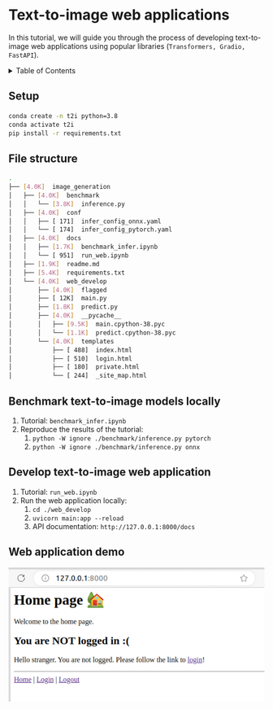 # Text-to-image web applications
In this tutorial, we will guide you through the process of developing text-to-image web applications using popular libraries (`Transformers, Gradio, FastAPI`).


<details>
  <summary>Table of Contents</summary>
  <ol>
    <li><a href="#setup">Setup</a></li>
    <li><a href="#file-structure">File structure</a></li>
    <li><a href="#benchmark-text-to-image-models-locally">Benchmark text-to-image models locally</a></li>
    <li><a href="#develop-text-to-image-web-application">Develop text-to-image web application</a></li>
  </ol>
</details>

## Setup
```bash
conda create -n t2i python=3.8
conda activate t2i
pip install -r requirements.txt
```

## File structure
```bash
.
├── [4.0K]  image_generation
│   ├── [4.0K]  benchmark
│   │   └── [3.8K]  inference.py
│   ├── [4.0K]  conf
│   │   ├── [ 171]  infer_config_onnx.yaml
│   │   └── [ 174]  infer_config_pytorch.yaml
│   ├── [4.0K]  docs
│   │   ├── [1.7K]  benchmark_infer.ipynb
│   │   └── [ 951]  run_web.ipynb
│   ├── [1.9K]  readme.md
│   ├── [5.4K]  requirements.txt
│   └── [4.0K]  web_develop
│       ├── [4.0K]  flagged
│       ├── [ 12K]  main.py
│       ├── [1.8K]  predict.py
│       ├── [4.0K]  __pycache__
│       │   ├── [9.5K]  main.cpython-38.pyc
│       │   └── [1.1K]  predict.cpython-38.pyc
│       └── [4.0K]  templates
│           ├── [ 488]  index.html
│           ├── [ 510]  login.html
│           ├── [ 180]  private.html
│           └── [ 244]  _site_map.html
```

## Benchmark text-to-image models locally

1. Tutorial: `benchmark_infer.ipynb`
2. Reproduce the results of the tutorial: 
   1. `python -W ignore ./benchmark/inference.py pytorch`  
   2. `python -W ignore ./benchmark/inference.py onnx`

## Develop text-to-image web application

1. Tutorial: `run_web.ipynb`
2. Run the web application locally:
   1. `cd ./web_develop`
   2. `uvicorn main:app --reload`
   3. API documentation: `http://127.0.0.1:8000/docs`

## Web application demo
![web_demo](https://github.com/Jason-cs18/DLTK/blob/main/imgs/text2img.gif)